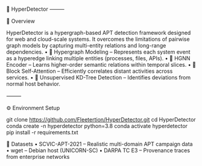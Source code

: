 🚀 HyperDetector
⸻

📖 Overview

HyperDetector is a hypergraph-based APT detection framework designed for web and cloud-scale systems.
It overcomes the limitations of pairwise graph models by capturing multi-entity relations and long-range dependencies.
	•	🔹 Hypergraph Modeling – Represents each system event as a hyperedge linking multiple entities (processes, files, APIs).
	•	🔹 HGNN Encoder – Learns higher-order semantic relations within temporal slices.
	•	🔹 Block Self-Attention – Efficiently correlates distant activities across services.
	•	🔹 Unsupervised KD-Tree Detection – Identifies deviations from normal host behavior.

⸻

⚙️ Environment Setup

git clone https://github.com/Fleetertion/HyperDetector.git
cd HyperDetector
conda create -n hyperdetector python=3.8
conda activate hyperdetector
pip install -r requirements.txt


📂 Datasets
	•	SCVIC-APT-2021 – Realistic multi-domain APT campaign data
	•	wget – Debian host (UNICORN-SC)
	•	DARPA TC E3 – Provenance traces from enterprise networks